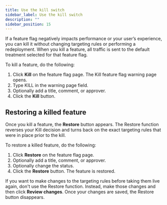 ```yaml
---
title: Use the kill switch
sidebar_label: Use the kill switch
description: ""
sidebar_position: 15
---
```


<p>
  <button hidden style={{borderRadius:'8px', border:'1px', fontFamily:'Courier New', fontWeight:'800', textAlign:'left'}}> help.split.io link: https://help.split.io/hc/en-us/articles/360020794271-Use-the-kill-switch <br /> ✘ images still hosted on help.split.io </button>
</p>

If a feature flag negatively impacts performance or your user’s experience, you can kill it without changing targeting rules or performing a redeployment. When you kill a feature, all traffic is sent to the default treatment selected for that feature flag.

To kill a feature, do the following:

1. Click **Kill** on the feature flag page. The Kill feature flag warning page opens.
2. Type KILL in the warning page field.
3. Optionally add a title, comment, or approver.
4. Click the **Kill** button.

## Restoring a killed feature

Once you kill a feature, the **Restore** button appears. The Restore function reverses your Kill decision and turns back on the exact targeting rules that were in place prior to the kill.

To restore a killed feature, do the following:

1. Click **Restore** on the feature flag page.
2. Optionally add a title, comment, or approver.
3. Optionally change the status.
4. Click the **Restore** button. The feature is restored.

If you want to make changes to the targeting rules before taking them live again, don't use the Restore function. Instead, make those changes and then click **Review changes**. Once your changes are saved, the Restore button disappears. 
